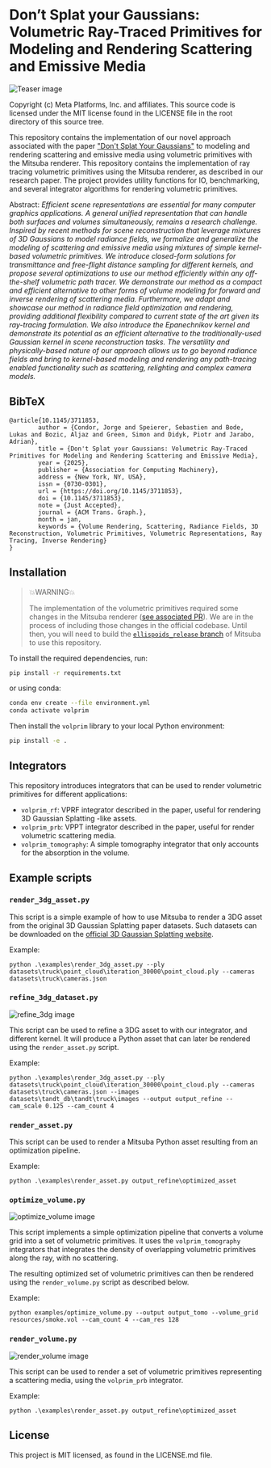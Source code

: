 # Don’t Splat your Gaussians: Volumetric Ray-Traced Primitives for Modeling and Rendering Scattering and Emissive Media

![Teaser image](resources/teaser.jpg)

Copyright (c) Meta Platforms, Inc. and affiliates. This source code is licensed under the MIT license found in the LICENSE file in the root directory of this source tree.

This repository contains the implementation of our novel approach associated with the paper ["Don't Splat Your Gaussians"](https://dl.acm.org/doi/10.1145/3711853) to modeling and rendering scattering and emissive media using volumetric primitives with the Mitsuba renderer. This repository contains the implementation of ray tracing volumetric primitives using the Mitsuba renderer, as described in our research paper. The project provides utility functions for IO, benchmarking, and several integrator algorithms for
rendering volumetric primitives.

Abstract: *Efficient scene representations are essential for many computer graphics applications. A general unified representation that can handle both surfaces and volumes simultaneously, remains a research challenge. Inspired by recent methods for scene reconstruction that leverage mixtures of 3D Gaussians to model radiance fields, we formalize and generalize the modeling of scattering and emissive media using mixtures of simple kernel-based volumetric primitives. We introduce closed-form solutions for transmittance and free-flight distance sampling for different kernels, and propose several optimizations to use our method efficiently within any off-the-shelf volumetric path tracer. We demonstrate our method as a compact and efficient alternative to other forms of volume modeling for forward and inverse rendering of scattering media. Furthermore, we adapt and showcase our method in radiance field optimization and rendering, providing additional flexibility compared to current state of the art given its ray-tracing formulation. We also introduce the Epanechnikov kernel and demonstrate its potential as an efficient alternative to the traditionally-used Gaussian kernel in scene reconstruction tasks. The versatility and physically-based nature of our approach allows us to go beyond radiance fields and bring to kernel-based modeling and rendering any path-tracing enabled functionality such as scattering, relighting and complex camera models.*

<section class="section" id="BibTeX">
  <div class="container is-max-desktop content">
    <h2 class="title">BibTeX</h2>
    <pre><code>@article{10.1145/3711853,
        author = {Condor, Jorge and Speierer, Sebastien and Bode, Lukas and Bozic, Aljaz and Green, Simon and Didyk, Piotr and Jarabo, Adrian},
        title = {Don't Splat your Gaussians: Volumetric Ray-Traced Primitives for Modeling and Rendering Scattering and Emissive Media},
        year = {2025},
        publisher = {Association for Computing Machinery},
        address = {New York, NY, USA},
        issn = {0730-0301},
        url = {https://doi.org/10.1145/3711853},
        doi = {10.1145/3711853},
        note = {Just Accepted},
        journal = {ACM Trans. Graph.},
        month = jan,
        keywords = {Volume Rendering, Scattering, Radiance Fields, 3D Reconstruction, Volumetric Primitives, Volumetric Representations, Ray Tracing, Inverse Rendering}
}</code></pre>
  </div>
</section>

## Installation

> 💥WARNING💥
>
> The implementation of the volumetric primitives required some changes in the Mitsuba renderer ([see associated PR](https://github.com/mitsuba-renderer/mitsuba3/pull/1464)). We are in the process of including those changes in the official codebase. Until then, you will need to build the [`ellispoids_release` branch](https://github.com/mitsuba-renderer/mitsuba3/tree/ellipsoids_release) of Mitsuba to use this repository.

To install the required dependencies, run:

```bash
pip install -r requirements.txt
```

or using conda:

```bash
conda env create --file environment.yml
conda activate volprim
```

Then install the `volprim` library to your local Python environment:
```bash
pip install -e .
```

## Integrators

This repository introduces integrators that can be used to render volumetric primitives for different applications:

- `volprim_rf`: VPRF integrator described in the paper, useful for rendering 3D Gaussian Splatting -like assets.
- `volprim_prb`: VPPT integrator described in the paper, useful for render volumetric scattering media.
- `volprim_tomography`: A simple tomography integrator that only accounts for the absorption in the volume.

## Example scripts

### `render_3dg_asset.py`

This script is a simple example of how to use Mitsuba to render a 3DG asset
from the original 3D Gaussian Splatting paper datasets. Such datasets can be downloaded on the [official 3D Gaussian Splatting website](https://repo-sam.inria.fr/fungraph/3d-gaussian-splatting/).

Example:
```
python .\examples\render_3dg_asset.py --ply datasets\truck\point_cloud\iteration_30000\point_cloud.ply --cameras datasets\truck\cameras.json
```

### `refine_3dg_dataset.py`

![refine_3dg image](resources/3dg_opt.jpg)

This script can be used to refine a 3DG asset to with our integrator, and different kernel. It will produce a Python asset that can later be rendered using the `render_asset.py` script.

Example:
```
python .\examples\render_3dg_asset.py --ply datasets\truck\point_cloud\iteration_30000\point_cloud.ply --cameras datasets\truck\cameras.json --images datasets\tandt_db\tandt\truck\images --output output_refine --cam_scale 0.125 --cam_count 4
```

### `render_asset.py`

This script can be used to render a Mitsuba Python asset resulting from an optimization pipeline.

Example:
```
python .\examples\render_asset.py output_refine\optimized_asset
```

### `optimize_volume.py`

<!-- <a><img height="100" src="assets/logo_inria.png"> </a> -->
![optimize_volume image](resources/smoke_opt.jpg)

This script implements a simple optimization pipeline that converts a volume grid into a set of volumetric primitives. It uses the `volprim_tomography` integrators that integrates the density of overlapping volumetric primitives along the ray, with no scattering.

The resulting optimized set of volumetric primitives can then be rendered using the `render_volume.py` script as described below.

Example:
```
python examples/optimize_volume.py --output output_tomo --volume_grid resources/smoke.vol --cam_count 4 --cam_res 128
```

### `render_volume.py`

![render_volume image](resources/smoke.jpg)

This script can be used to render a set of volumetric primitives representing a scattering media, using the `volprim_prb` integrator.

Example:
```
python .\examples\render_asset.py output_refine\optimized_asset
```

## License

This project is MIT licensed, as found in the LICENSE.md file.
